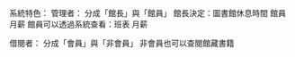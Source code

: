 系統特色：
  管理者：
    分成「館長」與「館員」
    館長決定：圖書館休息時間 館員 月薪
    館員可以透過系統查看：班表 月薪

  借閱者：
    分成「會員」與「非會員」
    非會員也可以查閱館藏書籍
